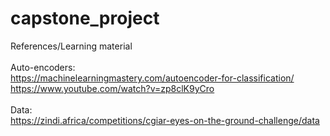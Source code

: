 # capstone_project
References/Learning material
<br>
<br>Auto-encoders:
<br>https://machinelearningmastery.com/autoencoder-for-classification/
<br>https://www.youtube.com/watch?v=zp8clK9yCro
<br>
<br>Data:
<br>https://zindi.africa/competitions/cgiar-eyes-on-the-ground-challenge/data
